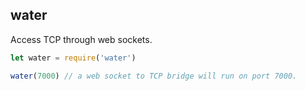 ## water
Access TCP through web sockets.

```js
let water = require('water')

water(7000) // a web socket to TCP bridge will run on port 7000.
```
